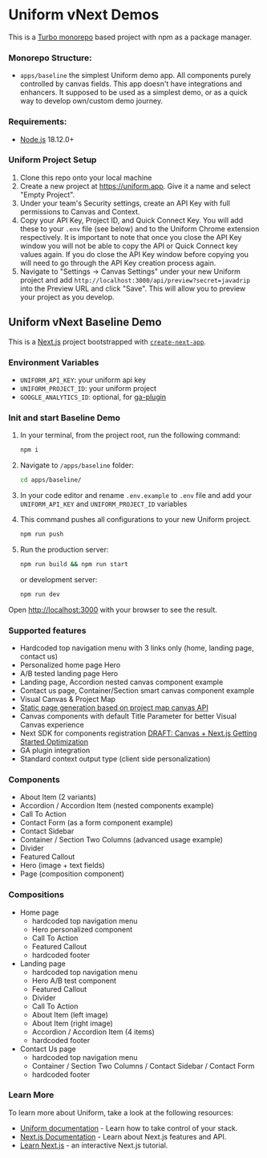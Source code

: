 # Uniform vNext Demos

This is a [Turbo monorepo](https://turbo.build/repo) based project with npm as a package manager.

### Monorepo Structure:

- `apps/baseline` the simplest Uniform demo app. All components purely controlled by canvas fields. This app doesn't have integrations and enhancers. It supposed to be used as a simplest demo, or as a quick way to develop own/custom demo journey.

### Requirements:

- [Node.js](https://nodejs.org/en/download/) 18.12.0+

### Uniform Project Setup

1. Clone this repo onto your local machine
2. Create a new project at https://uniform.app. Give it a name and select "Empty Project".
3. Under your team's Security settings, create an API Key with full permissions to Canvas and Context.
4. Copy your API Key, Project ID, and Quick Connect Key. You will add these to your `.env` file (see below) and to the Uniform Chrome extension respectively. It is important to note that once you close the API Key window you will not be able to copy the API or Quick Connect key values again. If you do close the API Key window before copying you will need to go through the API Key creation process again.
5. Navigate to "Settings -> Canvas Settings" under your new Uniform project and add `http://localhost:3000/api/preview?secret=javadrip` into the Preview URL and click "Save". This will allow you to preview your project as you develop.

## Uniform vNext Baseline Demo

This is a [Next.js](https://nextjs.org/) project bootstrapped with [`create-next-app`](https://github.com/vercel/next.js/tree/canary/packages/create-next-app).

### Environment Variables

- `UNIFORM_API_KEY`: your uniform api key
- `UNIFORM_PROJECT_ID`: your uniform project
- `GOOGLE_ANALYTICS_ID`: optional, for [ga-plugin](https://docs.uniform.app/integrations/data/google-analytics#activate-ga-plugin)

### Init and start Baseline Demo

1. In your terminal, from the project root, run the following command:

   ```bash
   npm i
   ```

2. Navigate to `/apps/baseline` folder:

   ```bash
   cd apps/baseline/
   ```

3. In your code editor and rename `.env.example` to `.env` file and add your `UNIFORM_API_KEY` and `UNIFORM_PROJECT_ID` variables

4. This command pushes all configurations to your new Uniform project.

   ```bash
   npm run push
   ```

5. Run the production server:

   ```bash
   npm run build && npm run start
   ```

   or development server:

   ```bash
   npm run dev
   ```

Open [http://localhost:3000](http://localhost:3000) with your browser to see the result.

### Supported features

- Hardcoded top navigation menu with 3 links only (home, landing page, contact us)
- Personalized home page Hero
- A/B tested landing page Hero
- Landing page, Accordion nested canvas component example
- Contact us page, Container/Section smart canvas component example
- Visual Canvas & Project Map
- [Static page generation based on project map canvas API](https://docs.uniform.app/reference/packages/uniformdev-project-map#projectmapclient)
- Canvas components with default Title Parameter for better Visual Canvas experience
- Next SDK for components registration [DRAFT: Canvas + Next.js Getting Started Optimization](https://www.notion.so/DRAFT-Canvas-Next-js-Getting-Started-Optimization-579fa27b2ad0428392d19b7db2912aa8)
- GA plugin integration
- Standard context output type (client side personalization)

### Components

- About Item (2 variants)
- Accordion / Accordion Item (nested components example)
- Call To Action
- Contact Form (as a form component example)
- Contact Sidebar
- Container / Section Two Columns (advanced usage example)
- Divider
- Featured Callout
- Hero (image + text fields)
- Page (composition component)

### Compositions

- Home page
  - hardcoded top navigation menu
  - Hero personalized component
  - Call To Action
  - Featured Callout
  - hardcoded footer
- Landing page
  - hardcoded top navigation menu
  - Hero A/B test component
  - Featured Callout
  - Divider
  - Call To Action
  - About Item (left image)
  - About Item (right image)
  - Accordion / Accordion Item (4 items)
  - hardcoded footer
- Contact Us page
  - hardcoded top navigation menu
  - Container / Section Two Columns / Contact Sidebar / Contact Form
  - hardcoded footer

### Learn More

To learn more about Uniform, take a look at the following resources:

- [Uniform documentation](https://docs.uniform.app) - Learn how to take control of your stack.
- [Next.js Documentation](https://nextjs.org/docs) - Learn about Next.js features and API.
- [Learn Next.js](https://nextjs.org/learn) - an interactive Next.js tutorial.

